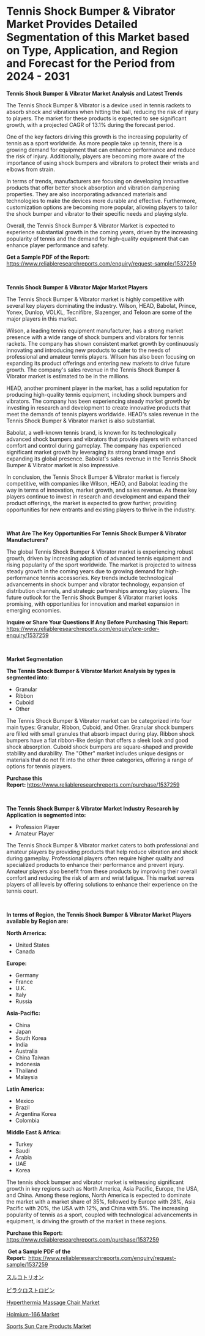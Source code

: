 <p><h1>Tennis Shock Bumper & Vibrator Market Provides Detailed Segmentation of this Market based on Type, Application, and Region and Forecast for the Period from 2024 - 2031</h1></p><p><strong>Tennis Shock Bumper & Vibrator Market Analysis and Latest Trends</strong></p>
<p><p>The Tennis Shock Bumper & Vibrator is a device used in tennis rackets to absorb shock and vibrations when hitting the ball, reducing the risk of injury to players. The market for these products is expected to see significant growth, with a projected CAGR of 13.1% during the forecast period.</p><p>One of the key factors driving this growth is the increasing popularity of tennis as a sport worldwide. As more people take up tennis, there is a growing demand for equipment that can enhance performance and reduce the risk of injury. Additionally, players are becoming more aware of the importance of using shock bumpers and vibrators to protect their wrists and elbows from strain.</p><p>In terms of trends, manufacturers are focusing on developing innovative products that offer better shock absorption and vibration dampening properties. They are also incorporating advanced materials and technologies to make the devices more durable and effective. Furthermore, customization options are becoming more popular, allowing players to tailor the shock bumper and vibrator to their specific needs and playing style.</p><p>Overall, the Tennis Shock Bumper & Vibrator Market is expected to experience substantial growth in the coming years, driven by the increasing popularity of tennis and the demand for high-quality equipment that can enhance player performance and safety.</p></p>
<p><strong>Get a Sample PDF of the Report:&nbsp;</strong> <a href="https://www.reliableresearchreports.com/enquiry/request-sample/1537259">https://www.reliableresearchreports.com/enquiry/request-sample/1537259</a></p>
<p>&nbsp;</p>
<p><strong>Tennis Shock Bumper & Vibrator Major Market Players</strong></p>
<p><p>The Tennis Shock Bumper & Vibrator market is highly competitive with several key players dominating the industry. Wilson, HEAD, Babolat, Prince, Yonex, Dunlop, VOLKL, Tecnifibre, Slazenger, and Teloon are some of the major players in this market.</p><p>Wilson, a leading tennis equipment manufacturer, has a strong market presence with a wide range of shock bumpers and vibrators for tennis rackets. The company has shown consistent market growth by continuously innovating and introducing new products to cater to the needs of professional and amateur tennis players. Wilson has also been focusing on expanding its product offerings and entering new markets to drive future growth. The company's sales revenue in the Tennis Shock Bumper & Vibrator market is estimated to be in the millions.</p><p>HEAD, another prominent player in the market, has a solid reputation for producing high-quality tennis equipment, including shock bumpers and vibrators. The company has been experiencing steady market growth by investing in research and development to create innovative products that meet the demands of tennis players worldwide. HEAD's sales revenue in the Tennis Shock Bumper & Vibrator market is also substantial.</p><p>Babolat, a well-known tennis brand, is known for its technologically advanced shock bumpers and vibrators that provide players with enhanced comfort and control during gameplay. The company has experienced significant market growth by leveraging its strong brand image and expanding its global presence. Babolat's sales revenue in the Tennis Shock Bumper & Vibrator market is also impressive.</p><p>In conclusion, the Tennis Shock Bumper & Vibrator market is fiercely competitive, with companies like Wilson, HEAD, and Babolat leading the way in terms of innovation, market growth, and sales revenue. As these key players continue to invest in research and development and expand their product offerings, the market is expected to grow further, providing opportunities for new entrants and existing players to thrive in the industry.</p></p>
<p>&nbsp;</p>
<p><strong>What Are The Key Opportunities For Tennis Shock Bumper & Vibrator Manufacturers?</strong></p>
<p><p>The global Tennis Shock Bumper & Vibrator market is experiencing robust growth, driven by increasing adoption of advanced tennis equipment and rising popularity of the sport worldwide. The market is projected to witness steady growth in the coming years due to growing demand for high-performance tennis accessories. Key trends include technological advancements in shock bumper and vibrator technology, expansion of distribution channels, and strategic partnerships among key players. The future outlook for the Tennis Shock Bumper & Vibrator market looks promising, with opportunities for innovation and market expansion in emerging economies.</p></p>
<p><strong>Inquire or Share Your Questions If Any Before Purchasing This Report:</strong> <a href="https://www.reliableresearchreports.com/enquiry/pre-order-enquiry/1537259">https://www.reliableresearchreports.com/enquiry/pre-order-enquiry/1537259</a></p>
<p>&nbsp;</p>
<p><strong>Market Segmentation</strong></p>
<p><strong>The Tennis Shock Bumper & Vibrator Market Analysis by types is segmented into:</strong></p>
<p><ul><li>Granular</li><li>Ribbon</li><li>Cuboid</li><li>Other</li></ul></p>
<p><p>The Tennis Shock Bumper & Vibrator market can be categorized into four main types: Granular, Ribbon, Cuboid, and Other. Granular shock bumpers are filled with small granules that absorb impact during play. Ribbon shock bumpers have a flat ribbon-like design that offers a sleek look and good shock absorption. Cuboid shock bumpers are square-shaped and provide stability and durability. The "Other" market includes unique designs or materials that do not fit into the other three categories, offering a range of options for tennis players.</p></p>
<p><strong>Purchase this Report:&nbsp;</strong><a href="https://www.reliableresearchreports.com/purchase/1537259">https://www.reliableresearchreports.com/purchase/1537259</a></p>
<p>&nbsp;</p>
<p><strong>The Tennis Shock Bumper & Vibrator Market Industry Research by Application is segmented into:</strong></p>
<p><ul><li>Profession Player</li><li>Amateur Player</li></ul></p>
<p><p>The Tennis Shock Bumper & Vibrator market caters to both professional and amateur players by providing products that help reduce vibration and shock during gameplay. Professional players often require higher quality and specialized products to enhance their performance and prevent injury. Amateur players also benefit from these products by improving their overall comfort and reducing the risk of arm and wrist fatigue. This market serves players of all levels by offering solutions to enhance their experience on the tennis court.</p></p>
<p>&nbsp;</p>
<p><strong>In terms of Region, the Tennis Shock Bumper & Vibrator Market Players available by Region are:</strong></p>
<p>
    <p> <strong> North America: </strong>
        <ul>
            <li>United States</li>
            <li>Canada</li>
        </ul>
        </p> 
    <p> <strong> Europe: </strong>
        <ul>
            <li>Germany</li>
            <li>France</li>
            <li>U.K.</li>
            <li>Italy</li>
            <li>Russia</li>
        </ul>
        </p> 
    <p> <strong> Asia-Pacific: </strong>
        <ul>
            <li>China</li>
            <li>Japan</li>
            <li>South Korea</li>
            <li>India</li>
            <li>Australia</li>
            <li>China Taiwan</li>
            <li>Indonesia</li>
            <li>Thailand</li>
            <li>Malaysia</li>
        </ul>
        </p> 
    <p> <strong> Latin America: </strong>
        <ul>
            <li>Mexico</li>
            <li>Brazil</li>
            <li>Argentina Korea</li>
            <li>Colombia</li>
        </ul>
        </p> 
    <p> <strong> Middle East & Africa: </strong>
        <ul>
            <li>Turkey</li>
            <li>Saudi</li>
            <li>Arabia</li>
            <li>UAE</li>
            <li>Korea</li>
        </ul>
    </p>
    </p>
<p><p>The tennis shock bumper and vibrator market is witnessing significant growth in key regions such as North America, Asia Pacific, Europe, the USA, and China. Among these regions, North America is expected to dominate the market with a market share of 35%, followed by Europe with 28%, Asia Pacific with 20%, the USA with 12%, and China with 5%. The increasing popularity of tennis as a sport, coupled with technological advancements in equipment, is driving the growth of the market in these regions.</p></p>
<p><strong>Purchase this Report: </strong><a href="https://www.reliableresearchreports.com/purchase/1537259">https://www.reliableresearchreports.com/purchase/1537259</a></p>
<p>&nbsp;<strong>Get a Sample PDF of the Report:&nbsp;&nbsp;</strong><a href="https://www.reliableresearchreports.com/enquiry/request-sample/1537259">https://www.reliableresearchreports.com/enquiry/request-sample/1537259</a></p>
<p><strong></strong></p>
<p><p><a href="https://github.com/LeanneBruen2023/Market-Research-Report-List-1/blob/main/16476327228.md">スルコトリオン</a></p><p><a href="https://github.com/cnnriuez22368/Market-Research-Report-List-1/blob/main/31564047227.md">ピラクロストロビン</a></p><p><a href="https://github.com/jsmusil/Market-Research-Report-List-2/blob/main/hyperthermia-massage-chair-market.md">Hyperthermia Massage Chair Market</a></p><p><a href="https://issuu.com/reportprime-2/docs/holmium-166-market-size-2030.pptx">Holmium-166 Market</a></p><p><a href="https://github.com/yemakinde/Market-Research-Report-List-1/blob/main/sports-sun-care-products-market.md">Sports Sun Care Products Market</a></p></p>
